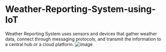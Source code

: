 # Weather-Reporting-System-using-IoT
Weather Reporting System uses sensors and devices that gather weather data, connect through messaging protocols, and transmit the information to a central hub or a cloud platform.
![image](https://github.com/kallurimanasa/Weather-Reporting-System-using-IoT/assets/140008954/10f705af-d422-48c3-8766-c565b478dd46)



